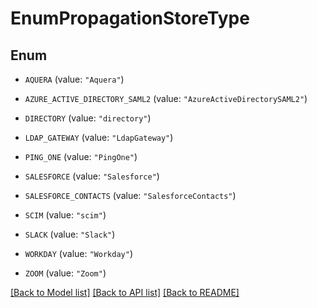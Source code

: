 # EnumPropagationStoreType

## Enum


* `AQUERA` (value: `"Aquera"`)

* `AZURE_ACTIVE_DIRECTORY_SAML2` (value: `"AzureActiveDirectorySAML2"`)

* `DIRECTORY` (value: `"directory"`)

* `LDAP_GATEWAY` (value: `"LdapGateway"`)

* `PING_ONE` (value: `"PingOne"`)

* `SALESFORCE` (value: `"Salesforce"`)

* `SALESFORCE_CONTACTS` (value: `"SalesforceContacts"`)

* `SCIM` (value: `"scim"`)

* `SLACK` (value: `"Slack"`)

* `WORKDAY` (value: `"Workday"`)

* `ZOOM` (value: `"Zoom"`)


[[Back to Model list]](../README.md#documentation-for-models) [[Back to API list]](../README.md#documentation-for-api-endpoints) [[Back to README]](../README.md)


